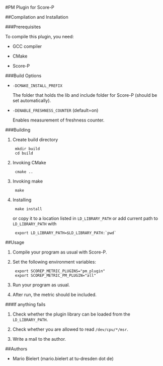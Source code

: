 #PM Plugin for Score-P

##Compilation and Installation

###Prerequisites

To compile this plugin, you need:

* GCC compiler

* CMake

* Score-P

###Build Options

* `-DCMAKE_INSTALL_PREFIX`

    The folder that holds the lib and include folder for Score-P (should be set automatically).

* `-DENABLE_FRESHNESS_COUNTER` (default=on)

    Enables measurement of freshness counter.

###Building

1. Create build directory

        mkdir build
        cd build

2. Invoking CMake

        cmake ..

3. Invoking make

        make

4. Installing

        make install

    or copy it to a location listed in `LD_LIBRARY_PATH` or add current path to `LD_LIBRARY_PATH` with

        export LD_LIBRARY_PATH=$LD_LIBRARY_PATH:`pwd`

##Usage

1. Compile your program as usual with Score-P.

2. Set the following environment variables:

        export SCOREP_METRIC_PLUGINS="pm_plugin"
        export SCOREP_METRIC_PM_PLUGIN="all"

3. Run your program as usual.

4. After run, the metric should be included.

###If anything fails

1. Check whether the plugin library can be loaded from the `LD_LIBRARY_PATH`.

2. Check whether you are allowed to read `/dev/cpu/*/msr`.

3. Write a mail to the author.

##Authors

* Mario Bielert (mario.bielert at tu-dresden dot de)
